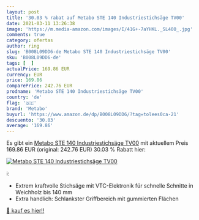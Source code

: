 ```yaml
---
layout: post
title: '30.03 % rabat auf Metabo STE 140 Industriestichsäge TV00'
date: 2021-03-11 13:26:38
image: 'https://m.media-amazon.com/images/I/41G+-7aYHKL._SL400_.jpg'
comments: true
category: ofertas
author: ring
slug: 'B008L09DD6-de Metabo STE 140 Industriestichsäge TV00'
sku: 'B008L09DD6-de'
tags: [  ]
actualPrice: 169.86 EUR
currency: EUR
price: 169.86
comparePrice: 242.76 EUR
prodname: 'Metabo STE 140 Industriestichsäge TV00'
country: 'de'
flag: '🇩🇪'
brand: 'Metabo'
buyurl: 'https://www.amazon.de/dp/B008L09DD6/?tag=tolees0ca-21'
descuento: '30.03'
average: '169.86'
---
```


Es gibt ein [Metabo STE 140 Industriestichsäge TV00](https://www.amazon.de/dp/B008L09DD6/?tag=tolees0ca-21) mit aktuellem Preis 169.86 EUR (original: 242.76 EUR) 30.03 % Rabatt hier:

[![Metabo STE 140 Industriestichsäge TV00](https://m.media-amazon.com/images/I/41G+-7aYHKL._SL400_.jpg)](https://www.amazon.de/dp/B008L09DD6/?tag=tolees0ca-21)

ℹ️:

- Extrem kraftvolle Stichsäge mit VTC-Elektronik für schnelle Schnitte in Weichholz bis 140 mm
- Extra handlich: Schlankster Griffbereich mit gummierten Flächen

[🛒 kauf es hier!!](https://www.amazon.de/dp/B008L09DD6/?tag=tolees0ca-21)
